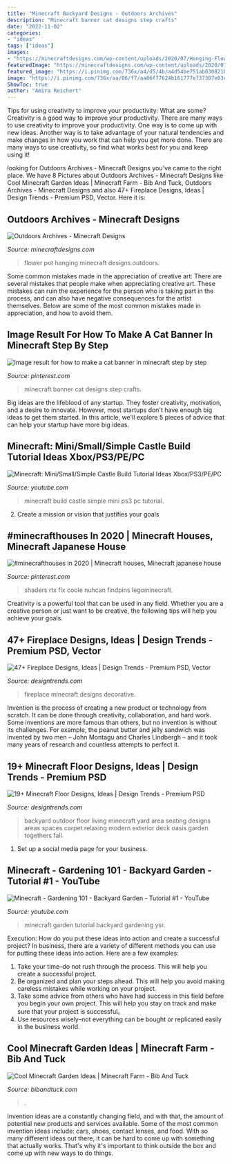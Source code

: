 ```yaml
---
title: "Minecraft Backyard Designs - Outdoors Archives"
description: "Minecraft banner cat designs step crafts"
date: "2022-11-02"
categories:
- "ideas"
tags: ["ideas"]
images:
- "https://minecraftdesigns.com/wp-content/uploads/2020/07/Hanging-Flower-Pot-Final-1024x534.png"
featuredImage: "https://minecraftdesigns.com/wp-content/uploads/2020/07/Hanging-Flower-Pot-Final-1024x534.png"
featured_image: "https://i.pinimg.com/736x/a4/d5/4b/a4d54be751ab030821b5cab6429fc19d.jpg"
image: "https://i.pinimg.com/736x/aa/06/f7/aa06f77624b161777e737307e03cbe04.jpg"
ShowToc: true
author: "Amira Reichert"
---
```



Tips for using creativity to improve your productivity: What are some?
Creativity is a good way to improve your productivity. There are many ways to use creativity to improve your productivity. One way is to come up with new ideas. Another way is to take advantage of your natural tendencies and make changes in how you work that can help you get more done. There are many ways to use creativity, so find what works best for you and keep using it!

	

		
looking for Outdoors Archives - Minecraft Designs you've came to the right place. We have 8 Pictures about Outdoors Archives - Minecraft Designs like Cool Minecraft Garden Ideas | Minecraft Farm - Bib And Tuck, Outdoors Archives - Minecraft Designs and also 47+ Fireplace Designs, Ideas | Design Trends - Premium PSD, Vector. Here it is:
		
    
## Outdoors Archives - Minecraft Designs

<img loading=lazy src="https://minecraftdesigns.com/wp-content/uploads/2020/07/Hanging-Flower-Pot-Final-1024x534.png" onerror="this.onerror=null;this.src='https://tse3.mm.bing.net/th?id=OIP.Evsr-co3D5UaGa_nADtldgHaD3&amp;pid=15.1';" alt="Outdoors Archives - Minecraft Designs">

_Source: minecraftdesigns.com_

>flower pot hanging minecraft designs outdoors. 

	

Some common mistakes made in the appreciation of creative art:
There are several mistakes that people make when appreciating creative art. These mistakes can ruin the experience for the person who is taking part in the process, and can also have negative consequences for the artist themselves. Below are some of the most common mistakes made in appreciation, and how to avoid them.

    
## Image Result For How To Make A Cat Banner In Minecraft Step By Step

<img loading=lazy src="https://i.pinimg.com/736x/aa/06/f7/aa06f77624b161777e737307e03cbe04.jpg" onerror="this.onerror=null;this.src='https://tse3.mm.bing.net/th?id=OIP.ED-dutnDeUpWwr44lE_hjAHaGs&amp;pid=15.1';" alt="Image result for how to make a cat banner in minecraft step by step">

_Source: pinterest.com_

>minecraft banner cat designs step crafts. 

	

Big ideas are the lifeblood of any startup. They foster creativity, motivation, and a desire to innovate. However, most startups don't have enough big ideas to get them started. In this article, we'll explore 5 pieces of advice that can help your startup have more big ideas.

    
## Minecraft: Mini/Small/Simple Castle Build Tutorial Ideas Xbox/PS3/PE/PC

<img loading=lazy src="http://i.ytimg.com/vi/PXGHlrZNWTw/maxresdefault.jpg" onerror="this.onerror=null;this.src='https://tse3.mm.bing.net/th?id=OIP.DZgYmJL5GNjRf-o3amvAIQHaEK&amp;pid=15.1';" alt="Minecraft: Mini/Small/Simple Castle Build Tutorial Ideas Xbox/PS3/PE/PC">

_Source: youtube.com_

>minecraft build castle simple mini ps3 pc tutorial. 

	

2. Create a mission or vision that justifies your goals

    
## #minecrafthouses In 2020 | Minecraft Houses, Minecraft Japanese House

<img loading=lazy src="https://i.pinimg.com/736x/a4/d5/4b/a4d54be751ab030821b5cab6429fc19d.jpg" onerror="this.onerror=null;this.src='https://tse1.mm.bing.net/th?id=OIP.28qln-kJZoVKfL8tO-9NGwHaHa&amp;pid=15.1';" alt="#minecrafthouses in 2020 | Minecraft houses, Minecraft japanese house">

_Source: pinterest.com_

>shaders rtx flx coole nuhcan findpins legominecraft. 

	

Creativity is a powerful tool that can be used in any field. Whether you are a creative person or just want to be creative, the following tips will help you achieve your goals.

    
## 47+ Fireplace Designs, Ideas | Design Trends - Premium PSD, Vector

<img loading=lazy src="https://images.designtrends.com/wp-content/uploads/2016/10/15143814/Minecraft-Decorative-Fireplace-Design.jpg" onerror="this.onerror=null;this.src='https://tse1.mm.bing.net/th?id=OIP.USZM7BMqIjGrs7CKFSvHIAHaHF&amp;pid=15.1';" alt="47+ Fireplace Designs, Ideas | Design Trends - Premium PSD, Vector">

_Source: designtrends.com_

>fireplace minecraft designs decorative. 

	

Invention is the process of creating a new product or technology from scratch. It can be done through creativity, collaboration, and hard work. Some inventions are more famous than others, but no invention is without its challenges. For example, the peanut butter and jelly sandwich was invented by two men – John Montagu and Charles Lindbergh – and it took many years of research and countless attempts to perfect it.

    
## 19+ Minecraft Floor Designs, Ideas | Design Trends - Premium PSD

<img loading=lazy src="https://images.designtrends.com/wp-content/uploads/2016/08/02175200/Exterior-minecraft-Carpet-floor.jpg" onerror="this.onerror=null;this.src='https://tse4.mm.bing.net/th?id=OIP.ZOaVJ4k7eIL-z0VC8rj3HgHaE8&amp;pid=15.1';" alt="19+ Minecraft Floor Designs, Ideas | Design Trends - Premium PSD">

_Source: designtrends.com_

>backyard outdoor floor living minecraft yard area seating designs areas spaces carpet relaxing modern exterior deck oasis garden togethers fall. 

	

1. Set up a social media page for your business.

    
## Minecraft - Gardening 101 - Backyard Garden - Tutorial #1 - YouTube

<img loading=lazy src="https://i.ytimg.com/vi/ysR-qt47fts/maxresdefault.jpg" onerror="this.onerror=null;this.src='https://tse2.mm.bing.net/th?id=OIP.JeSYofrNxmAfknDT9i0JHQHaEK&amp;pid=15.1';" alt="Minecraft - Gardening 101 - Backyard Garden - Tutorial #1 - YouTube">

_Source: youtube.com_

>minecraft garden tutorial backyard gardening ysr. 

	

Execution: How do you put these ideas into action and create a successful project?
In business, there are a variety of different methods you can use for putting these ideas into action. Here are a few examples:
1. Take your time–do not rush through the process. This will help you create a successful project.
2. Be organized and plan your steps ahead. This will help you avoid making careless mistakes while working on your project.
3. Take some advice from others who have had success in this field before you begin your own project. This will help you stay on track and make sure that your project is successful。
4. Use resources wisely–not everything can be bought or replicated easily in the business world.

    
## Cool Minecraft Garden Ideas | Minecraft Farm - Bib And Tuck

<img loading=lazy src="https://i1.wp.com/bibandtuck.com/wp-content/uploads/2019/09/word-image-150.png?resize=603%2C338" onerror="this.onerror=null;this.src='https://tse1.mm.bing.net/th?id=OIP.cFPvOjjrwWPUPujTmLAAqgHaEJ&amp;pid=15.1';" alt="Cool Minecraft Garden Ideas | Minecraft Farm - Bib And Tuck">

_Source: bibandtuck.com_

>. 

	

Invention ideas are a constantly changing field, and with that, the amount of potential new products and services available. Some of the most common invention ideas include: cars, shoes, contact lenses, and food. With so many different ideas out there, it can be hard to come up with something that actually works. That's why it's important to think outside the box and come up with new ways to do things.

